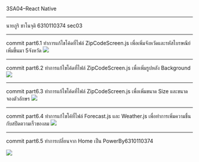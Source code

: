3SA04–React Native 
_____________________________
นายภูริ ชาโนจุติ 6310110374 sec03
_____________________________
commit part6.1
ทำการแก้ไขโค้ดที่ไฟล์ ZipCodeScreen.js เพื่อเพิ่มจังหวัดและรหัสไบรษณีย์เพิ่มขึ้นมา 5จังหวัด 
![](submission/commit%20part6.1.jpg)
______________
commit part6.2
ทำการแก้ไขโค้ดที่ไฟล์ ZipCodeScreen.js เพื่อเพิ่มรูปหลัง Background 
![](submission/commit%20part6.2.jpg)
______________
commit part6.3
ทำการแก้ไขโค้ดที่ไฟล์ ZipCodeScreen.js เพื่อเพิ่มขนาด Size และขนาดจองตัวอักษร
 ![](submission/commit%20part6.3.jpg)
 _____________
commit part6.4
ทำการแก้ไขโค้ที่ไฟล์ Forecast.js และ Weather.js เพื่อทำการเพิ่มความชื่นกับสปีดตวามเร็วของลม
 ![](submission/commit%20part6.4.jpg)
 _____________
commit part6.5
ทำการเปลี่ยนจาก Home เป็น PowerBy6310110374

![](submission/commit%20part6.5.jpg)





